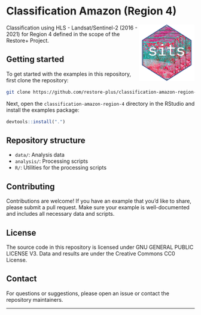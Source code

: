 
# Classification Amazon (Region 4)

<img src=".github/images/sits_sticker.png" alt="SITS icon" align="right" height="150" width="150"/>

<!-- badges: start -->
<!-- badges: end -->

Classification using HLS - Landsat/Sentinel-2 (2016 - 2021) for Region 4
defined in the scope of the Restore+ Project.

## Getting started

To get started with the examples in this repository, first clone the
repository:

``` sh
git clone https://github.com/restore-plus/classification-amazon-region-4
```

Next, open the `classification-amazon-region-4` directory in the RStudio
and install the examples package:

``` r
devtools::install(".")
```

## Repository structure

- `data/`: Analysis data
- `analysis/`: Processing scripts
- `R/`: Utilities for the processing scripts

## Contributing

Contributions are welcome! If you have an example that you’d like to
share, please submit a pull request. Make sure your example is
well-documented and includes all necessary data and scripts.

## License

The source code in this repository is licensed under GNU GENERAL PUBLIC
LICENSE V3. Data and results are under the Creative Commons CC0 License.

## Contact

For questions or suggestions, please open an issue or contact the
repository maintainers.

------------------------------------------------------------------------
